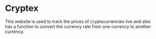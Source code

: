 # Cryptex

This website is used to track the prices of cryptocurrencies live and also has a function to convert the currency rate from one currency to another currency.

